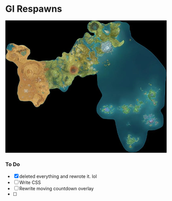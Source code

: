 # GI Respawns

![Teyvat](/maps/teyvat.png)

### To Do
- [X] deleted everything and rewrote it. lol
- [ ] Write CSS
- [ ] Rewrite moving countdown overlay
- [ ]